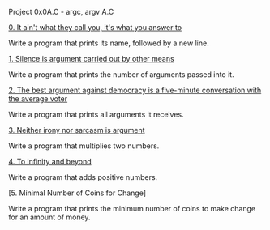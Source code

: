 Project 0x0A.C - argc, argv
A.C

[0. It ain't what they call you, it's what you answer to](0-whatsmyname.c)



Write a program that prints its name, followed by a new line.

[1. Silence is argument carried out by other means](1-args.c)

Write a program that prints the number of arguments passed into it.


[2. The best argument against democracy is a five-minute conversation with the average voter](2-args.c)

Write a program that prints all arguments it receives.



[3. Neither irony nor sarcasm is argument](3-mul.c)

Write a program that multiplies two numbers.


[4. To infinity and beyond](4-add.c)

Write a program that adds positive numbers.

[5. Minimal Number of Coins for Change]

Write a program that prints the minimum number of coins to make change for an amount of money.


